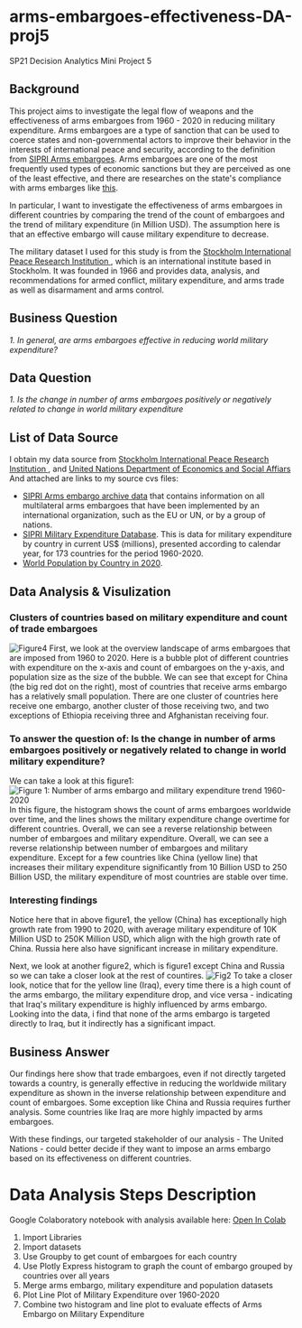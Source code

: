 # arms-embargoes-effectiveness-DA-proj5
SP21 Decision Analytics Mini Project 5

## Background 
This project aims to investigate the legal flow of weapons and the effectiveness of arms embargoes from 1960 - 2020 in reducing military expenditure. Arms embargoes are a type of sanction that can be used to coerce states and non-governmental actors to improve their behavior in the interests of international peace and security, according to the definition from [SIPRI Arms embargoes](https://www.sipri.org/databases/embargoes). Arms embargoes are one of the most frequently used types of economic sanctions but they are perceived as one of the least effective, and there are researches on the state's compliance with arms embarges like [this](https://journals.sagepub.com/doi/abs/10.1177/0022343312470472). 

In particular, I want to investigate the effectiveness of arms embargoes in different countries by comparing the trend of the count of embargoes and the trend of military expenditure (in Million USD). The assumption here is that an effective embargo will cause military expenditure to decrease. 

The military dataset I used for this study is from the [Stockholm International Peace Research Institution ](https://www.sipri.org/), which is an international institute based in Stockholm. It was founded in 1966 and provides data, analysis, and recommendations for armed conflict, military expenditure, and arms trade as well as disarmament and arms control. 


## Business Question 
_1. In general, are arms embargoes effective in reducing world military expenditure?_


## Data Question 
_1. Is the change in number of arms embargoes positively or negatively related to change in world military expenditure_


## List of Data Source 
I obtain my data source from [Stockholm International Peace Research Institution ](https://www.sipri.org/), and [United Nations Department of Economics and Social Affiars](https://population.un.org/wpp/Download/Standard/CSV/) And attached are links to my source cvs files: 
- [SIPRI Arms embargo archive data](https://github.com/sophiaxuu/arms-embargoes-effectiveness-DA-proj5/blob/main/embargo.csv) that contains information on all multilateral arms embargoes that have been implemented by an international organization, such as the EU or UN, or by a group of nations.
- [SIPRI Military Expenditure Database](https://github.com/sophiaxuu/arms-embargoes-effectiveness-DA-proj5/blob/main/military-exp-m-usd.csv). This is data for military expenditure by country in current US$ (millions), presented according to calendar year, for 173 countries for the period 1960-2020. 
- [World Population by Country in 2020](https://github.com/sophiaxuu/arms-embargoes-effectiveness-DA-proj5/blob/main/population2020.csv). 


## Data Analysis & Visulization 
### Clusters of countries based on military expenditure and count of trade embargoes
![Figure4](https://github.com/sophiaxuu/arms-embargoes-effectiveness-DA-proj5/blob/main/figure4.png)
First, we look at the overview landscape of arms embargoes that are imposed from 1960 to 2020. Here is a bubble plot of different countries with expenditure on the x-axis and count of embargoes on the y-axis, and population size as the size of the bubble. We can see that except for China (the big red dot on the right), most of countries that receive arms embargo has a relatively small population. There are one cluster of countries here receive one embargo, another cluster of those receiving two, and two exceptions of Ethiopia receiving three and Afghanistan receiving four. 


### To answer the question of: Is the change in number of arms embargoes positively or negatively related to change in world military expenditure? 
We can take a look at this figure1: 
![Figure 1: Number of arms embargo and military expenditure trend 1960-2020](https://github.com/sophiaxuu/arms-embargoes-effectiveness-DA-proj5/blob/main/figure1.png)
In this figure, the histogram shows the count of arms embargoes worldwide over time, and the lines shows the military expenditure change overtime for different countries. Overall, we can see a reverse relationship between number of embargoes and military expenditure. Overall, we can see a reverse relationship between number of embargoes and military expenditure. Except for a few countries like China (yellow line) that increases their military expenditure significantly from 10 Billion USD to 250 Billion USD, the military expenditure of most countries are stable over time. 

### Interesting findings 
Notice here that in above figure1, the yellow (China) has exceptionally high growth rate from 1990 to 2020, with average military expenditure of 10K Million USD to 250K Million USD, which align with the high growth rate of China. Russia here also have significant increase in military expenditure. 

Next, we look at another figure2, which is figure1 except China and Russia so we can take a closer look at the rest of countires. 
![Fig2](https://github.com/sophiaxuu/arms-embargoes-effectiveness-DA-proj5/blob/main/fig2.png) 
To take a closer look, notice that for the yellow line (Iraq), every time there is a high count of the arms embargo, the military expenditure drop, and vice versa - indicating that Iraq's military expenditure is highly influenced by arms embargo.  Looking into the data, i find that none of the arms embargo is targeted directly to Iraq, but it indirectly has a significant impact. 

## Business Answer 
Our findings here show that trade embargoes, even if not directly targeted towards a country, is generally effective in reducing the worldwide military expenditure as shown in the inverse relationship between expenditure and count of embargoes. Some exception like China and Russia requires further analysis. Some countries like Iraq are more highly impacted by arms embargoes. 

With these findings, our targeted stakeholder of our analysis - The United Nations - could better decide if they want to impose an arms embargo based on its effectiveness on different countries.

# Data Analysis Steps Description 
Google Colaboratory notebook with analysis available here: [Open In Colab](https://colab.research.google.com/drive/1Mix73NaJx25IoKyW1owFaKrPeOkagu8O?usp=sharing)

1. Import Libraries 
2. Import datasets 
3. Use Groupby to get count of embargoes for each country 
4. Use Plotly Express histogram to graph the count of embargo grouped by countries over all years   
5. Merge arms embargo, military expenditure and population datasets
6. Plot Line Plot of Military Expenditure over 1960-2020
7. Combine two histogram and line plot to evaluate effects of Arms Embargo on Military Expenditure



